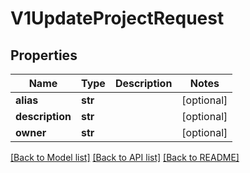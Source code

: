 # V1UpdateProjectRequest

## Properties
Name | Type | Description | Notes
------------ | ------------- | ------------- | -------------
**alias** | **str** |  | [optional] 
**description** | **str** |  | [optional] 
**owner** | **str** |  | [optional] 

[[Back to Model list]](../README.md#documentation-for-models) [[Back to API list]](../README.md#documentation-for-api-endpoints) [[Back to README]](../README.md)

